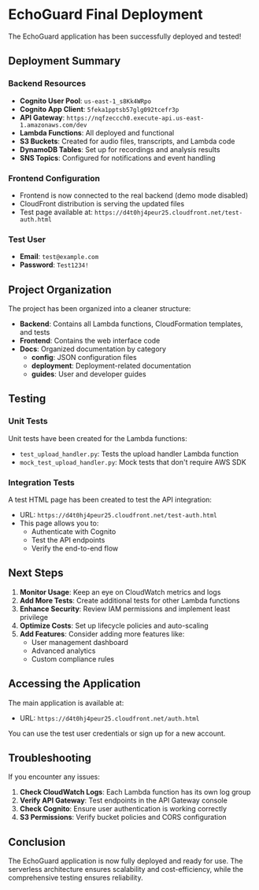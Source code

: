 # EchoGuard Final Deployment

The EchoGuard application has been successfully deployed and tested!

## Deployment Summary

### Backend Resources

- **Cognito User Pool**: `us-east-1_s8Kk4WRpo`
- **Cognito App Client**: `5feka1pptsb57glg092tcefr3p`
- **API Gateway**: `https://nqfzeccch0.execute-api.us-east-1.amazonaws.com/dev`
- **Lambda Functions**: All deployed and functional
- **S3 Buckets**: Created for audio files, transcripts, and Lambda code
- **DynamoDB Tables**: Set up for recordings and analysis results
- **SNS Topics**: Configured for notifications and event handling

### Frontend Configuration

- Frontend is now connected to the real backend (demo mode disabled)
- CloudFront distribution is serving the updated files
- Test page available at: `https://d4t0hj4peur25.cloudfront.net/test-auth.html`

### Test User

- **Email**: `test@example.com`
- **Password**: `Test1234!`

## Project Organization

The project has been organized into a cleaner structure:

- **Backend**: Contains all Lambda functions, CloudFormation templates, and tests
- **Frontend**: Contains the web interface code
- **Docs**: Organized documentation by category
  - **config**: JSON configuration files
  - **deployment**: Deployment-related documentation
  - **guides**: User and developer guides

## Testing

### Unit Tests

Unit tests have been created for the Lambda functions:
- `test_upload_handler.py`: Tests the upload handler Lambda function
- `mock_test_upload_handler.py`: Mock tests that don't require AWS SDK

### Integration Tests

A test HTML page has been created to test the API integration:
- URL: `https://d4t0hj4peur25.cloudfront.net/test-auth.html`
- This page allows you to:
  - Authenticate with Cognito
  - Test the API endpoints
  - Verify the end-to-end flow

## Next Steps

1. **Monitor Usage**: Keep an eye on CloudWatch metrics and logs
2. **Add More Tests**: Create additional tests for other Lambda functions
3. **Enhance Security**: Review IAM permissions and implement least privilege
4. **Optimize Costs**: Set up lifecycle policies and auto-scaling
5. **Add Features**: Consider adding more features like:
   - User management dashboard
   - Advanced analytics
   - Custom compliance rules

## Accessing the Application

The main application is available at:
- URL: `https://d4t0hj4peur25.cloudfront.net/auth.html`

You can use the test user credentials or sign up for a new account.

## Troubleshooting

If you encounter any issues:

1. **Check CloudWatch Logs**: Each Lambda function has its own log group
2. **Verify API Gateway**: Test endpoints in the API Gateway console
3. **Check Cognito**: Ensure user authentication is working correctly
4. **S3 Permissions**: Verify bucket policies and CORS configuration

## Conclusion

The EchoGuard application is now fully deployed and ready for use. The serverless architecture ensures scalability and cost-efficiency, while the comprehensive testing ensures reliability.